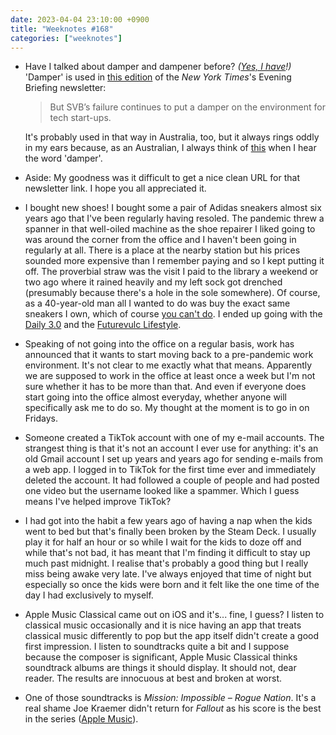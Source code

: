 ```yaml
---
date: 2023-04-04 23:10:00 +0900
title: "Weeknotes #168"
categories: ["weeknotes"]
---
```


- Have I talked about damper and dampener before? _([Yes, I have](https://updates.inqk.net/post/1597718160.html)!)_ 'Damper' is used in [this edition](https://www.nytimes.com/2023/03/27/briefing/nashville-school-shooting-israel-judicial-overhaul.html) of the _New York Times_'s Evening Briefing newsletter:

  > But SVB’s failure continues to put a damper on the environment for tech start-ups.

  It's probably used in that way in Australia, too, but it always rings oddly in my ears because, as an Australian, I always think of [this](https://en.wikipedia.org/wiki/Damper_(food)) when I hear the word 'damper'.

- Aside: My goodness was it difficult to get a nice clean URL for that newsletter link. I hope you all appreciated it.

- I bought new shoes! I bought some a pair of Adidas sneakers almost six years ago that I've been regularly having resoled. The pandemic threw a spanner in that well-oiled machine as the shoe repairer I liked going to was around the corner from the office and I haven't been going in regularly at all. There is a place at the nearby station but his prices sounded more expensive than I remember paying and so I kept putting it off. The proverbial straw was the visit I paid to the library a weekend or two ago where it rained heavily and my left sock got drenched (presumably because there's a hole in the sole somewhere). Of course, as a 40-year-old man all I wanted to do was buy the exact same sneakers I own, which of course [you can't do](https://updates.inqk.net/post/1665566340.html). I ended up going with the [Daily 3.0](https://www.adidas.com/us/daily-3.0-shoes/FW7439.html) and the [Futurevulc Lifestyle](https://www.adidas.ca/en/futurevulc-lifestyle-skateboarding-shoes/GW4097.html).

- Speaking of not going into the office on a regular basis, work has announced that it wants to start moving back to a pre-pandemic work environment. It's not clear to me exactly what that means. Apparently we are supposed to work in the office at least once a week but I'm not sure whether it has to be more than that. And even if everyone does start going into the office almost everyday, whether anyone will specifically ask me to do so. My thought at the moment is to go in on Fridays.

- Someone created a TikTok account with one of my e-mail accounts. The strangest thing is that it's not an account I ever use for anything: it's an old Gmail account I set up years and years ago for sending e-mails from a web app. I logged in to TikTok for the first time ever and immediately deleted the account. It had followed a couple of people and had posted one video but the username looked like a spammer. Which I guess means I've helped improve TikTok?

- I had got into the habit a few years ago of having a nap when the kids went to bed but that's finally been broken by the Steam Deck. I usually play it for half an hour or so while I wait for the kids to doze off and while that's not bad, it has meant that I'm finding it difficult to stay up much past midnight. I realise that's probably a good thing but I really miss being awake very late. I've always enjoyed that time of night but especially so once the kids were born and it felt like the one time of the day I had exclusively to myself.

- Apple Music Classical came out on iOS and it's... fine, I guess? I listen to classical music occasionally and it is nice having an app that treats classical music differently to pop but the app itself didn't create a good first impression. I listen to soundtracks quite a bit and I suppose because the composer is significant, Apple Music Classical thinks soundtrack albums are things it should display. It should not, dear reader. The results are innocuous at best and broken at worst.

- One of those soundtracks is _Mission: Impossible – Rogue Nation_. It's a real shame Joe Kraemer didn't return for _Fallout_ as his score is the best in the series ([Apple Music](https://music.apple.com/us/album/mission-impossible-rogue-nation-music-from-the-motion/1022895473)).
